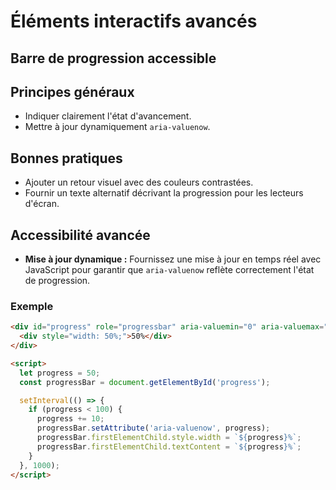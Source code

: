 # Éléments interactifs avancés

## Barre de progression accessible

## Principes généraux

- Indiquer clairement l'état d'avancement.
- Mettre à jour dynamiquement `aria-valuenow`.

## Bonnes pratiques

- Ajouter un retour visuel avec des couleurs contrastées.
- Fournir un texte alternatif décrivant la progression pour les lecteurs d'écran.

## Accessibilité avancée

- **Mise à jour dynamique :** Fournissez une mise à jour en temps réel avec JavaScript pour garantir que `aria-valuenow` reflète correctement l'état de progression.

### Exemple

```html
<div id="progress" role="progressbar" aria-valuemin="0" aria-valuemax="100" aria-valuenow="50">
  <div style="width: 50%;">50%</div>
</div>

<script>
  let progress = 50;
  const progressBar = document.getElementById('progress');

  setInterval(() => {
    if (progress < 100) {
      progress += 10;
      progressBar.setAttribute('aria-valuenow', progress);
      progressBar.firstElementChild.style.width = `${progress}%`;
      progressBar.firstElementChild.textContent = `${progress}%`;
    }
  }, 1000);
</script>
```

